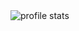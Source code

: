 <img src="https://github-readme-stats.vercel.app/api?username=MikhailDeriabin&show_icons=true&rank_icon=rank_icon=percentile" alt="profile stats" />
